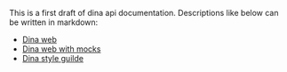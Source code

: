 This is a first draft of dina api documentation.
Descriptions like below can be written in markdown:

* [Dina web](https://alpha-cm.dina-web.net/login)
* [Dina web with mocks](https://alpha-cm-mock.dina-web.net/login)
* [Dina style guilde](https://alpha-style.dina-web.net)
